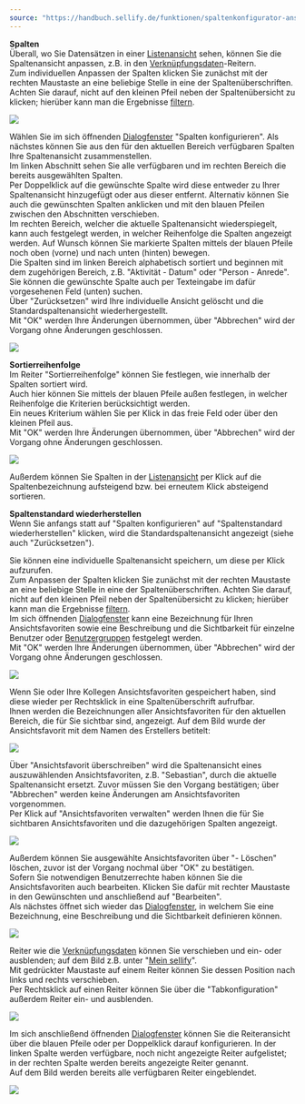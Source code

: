 ```yaml
---
source: "https://handbuch.sellify.de/funktionen/spaltenkonfigurator-ansichtsfavoriten-und-tabkonfigurator/"
---
```

**Spalten**  
Überall, wo Sie Datensätzen in einer [Listenansicht](https://handbuch.sellify.de/allgemein/benutzeroberfl%C3%A4che/ "Begriffe aus sellify, Aufbau von sellify") sehen, können Sie die Spaltenansicht anpassen, z.B. in den [Verknüpfungsdaten](https://handbuch.sellify.de/allgemein/benutzeroberfl%C3%A4che/ "Begriffe aus sellify, Aufbau von sellify")\-Reitern.  
Zum individuellen Anpassen der Spalten klicken Sie zunächst mit der rechten Maustaste an eine beliebige Stelle in eine der Spaltenüberschriften. Achten Sie darauf, nicht auf den kleinen Pfeil neben der Spaltenübersicht zu klicken; hierüber kann man die Ergebnisse [filtern](https://handbuch.sellify.de/funktionen/spaltenergebnisse-filtern/ "Spaltenergebnisse filtern").

![](https://image.jimcdn.com/app/cms/image/transf/dimension=690x10000:format=jpg/path/s42eb4d670de94a65/image/i8852c0cc0e0f2ea0/version/1614093522/image.jpg)

Wählen Sie im sich öffnenden [Dialogfenster](https://handbuch.sellify.de/allgemein/benutzeroberfl%C3%A4che/ "Begriffe aus sellify, Aufbau von sellify") "Spalten konfigurieren". Als nächstes können Sie aus den für den aktuellen Bereich verfügbaren Spalten Ihre Spaltenansicht zusammenstellen.  
Im linken Abschnitt sehen Sie alle verfügbaren und im rechten Bereich die bereits ausgewählten Spalten.  
Per Doppelklick auf die gewünschte Spalte wird diese entweder zu Ihrer Spaltenansicht hinzugefügt oder aus dieser entfernt. Alternativ können Sie auch die gewünschten Spalten anklicken und mit den blauen Pfeilen zwischen den Abschnitten verschieben.  
Im rechten Bereich, welcher die aktuelle Spaltenansicht wiederspiegelt, kann auch festgelegt werden, in welcher Reihenfolge die Spalten angezeigt werden. Auf Wunsch können Sie markierte Spalten mittels der blauen Pfeile noch oben (vorne) und nach unten (hinten) bewegen.  
Die Spalten sind im linken Bereich alphabetisch sortiert und beginnen mit dem zugehörigen Bereich, z.B. "Aktivität - Datum" oder "Person - Anrede".  
Sie können die gewünschte Spalte auch per Texteingabe im dafür vorgesehenen Feld (unten) suchen.  
Über "Zurücksetzen" wird Ihre individuelle Ansicht gelöscht und die Standardspaltenansicht wiederhergestellt.  
Mit "OK" werden Ihre Änderungen übernommen, über "Abbrechen" wird der Vorgang ohne Änderungen geschlossen.

![](https://image.jimcdn.com/app/cms/image/transf/dimension=690x10000:format=jpg/path/s42eb4d670de94a65/image/if52854c5b7222600/version/1614093525/image.jpg)

**Sortierreihenfolge**  
Im Reiter "Sortierreihenfolge" können Sie festlegen, wie innerhalb der Spalten sortiert wird.  
Auch hier können Sie mittels der blauen Pfeile außen festlegen, in welcher Reihenfolge die Kriterien berücksichtigt werden.  
Ein neues Kriterium wählen Sie per Klick in das freie Feld oder über den kleinen Pfeil aus.  
Mit "OK" werden Ihre Änderungen übernommen, über "Abbrechen" wird der Vorgang ohne Änderungen geschlossen.

![](https://image.jimcdn.com/app/cms/image/transf/dimension=690x10000:format=jpg/path/s42eb4d670de94a65/image/i606c7bcaa2d938f9/version/1614093529/image.jpg)

Außerdem können Sie Spalten in der [Listenansicht](https://handbuch.sellify.de/allgemein/benutzeroberfl%C3%A4che/ "Begriffe aus sellify, Aufbau von sellify") per Klick auf die Spaltenbezeichnung aufsteigend bzw. bei erneutem Klick absteigend sortieren.

**Spaltenstandard wiederherstellen**  
Wenn Sie anfangs statt auf "Spalten konfigurieren" auf "Spaltenstandard wiederherstellen" klicken, wird die Standardspaltenansicht angezeigt (siehe auch "Zurücksetzen").

Sie können eine individuelle Spaltenansicht speichern, um diese per Klick aufzurufen.  
Zum Anpassen der Spalten klicken Sie zunächst mit der rechten Maustaste an eine beliebige Stelle in eine der Spaltenüberschriften. Achten Sie darauf, nicht auf den kleinen Pfeil neben der Spaltenübersicht zu klicken; hierüber kann man die Ergebnisse [filtern](https://handbuch.sellify.de/funktionen/spaltenergebnisse-filtern/ "Spaltenergebnisse filtern").  
Im sich öffnenden [Dialogfenster](https://handbuch.sellify.de/allgemein/benutzeroberfl%C3%A4che/ "Begriffe aus sellify, Aufbau von sellify") kann eine Bezeichnung für Ihren Ansichtsfavoriten sowie eine Beschreibung und die Sichtbarkeit für einzelne Benutzer oder [Benutzergruppen](https://handbuch.sellify.de/funktionen/kalenderansichten-anpassen/ "Kalenderansichten anpassen") festgelegt werden.  
Mit "OK" werden Ihre Änderungen übernommen, über "Abbrechen" wird der Vorgang ohne Änderungen geschlossen.

![](https://image.jimcdn.com/app/cms/image/transf/dimension=551x10000:format=jpg/path/s42eb4d670de94a65/image/i4b54cb1aede1184d/version/1609931368/image.jpg)

Wenn Sie oder Ihre Kollegen Ansichtsfavoriten gespeichert haben, sind diese wieder per Rechtsklick in eine Spaltenüberschrift aufrufbar.  
Ihnen werden die Bezeichnungen aller Ansichtsfavoriten für den aktuellen Bereich, die für Sie sichtbar sind, angezeigt. Auf dem Bild wurde der Ansichtsfavorit mit dem Namen des Erstellers betitelt:

![](https://image.jimcdn.com/app/cms/image/transf/dimension=264x10000:format=jpg/path/s42eb4d670de94a65/image/i69db00fad029829e/version/1609931516/image.jpg)

Über "Ansichtsfavorit überschreiben" wird die Spaltenansicht eines auszuwählenden Ansichtsfavoriten, z.B. "Sebastian", durch die aktuelle Spaltenansicht ersetzt. Zuvor müssen Sie den Vorgang bestätigen; über "Abbrechen" werden keine Änderungen am Ansichtsfavoriten vorgenommen.  
Per Klick auf "Ansichtsfavoriten verwalten" werden Ihnen die für Sie sichtbaren Ansichtsfavoriten und die dazugehörigen Spalten angezeigt.

![](https://image.jimcdn.com/app/cms/image/transf/dimension=552x10000:format=jpg/path/s42eb4d670de94a65/image/i5b1ee1961457e5e3/version/1609931671/image.jpg)

Außerdem können Sie ausgewählte Ansichtsfavoriten über "- Löschen" löschen, zuvor ist der Vorgang nochmal über "OK" zu bestätigen.  
Sofern Sie notwendigen Benutzerrechte haben können Sie die Ansichtsfavoriten auch bearbeiten. Klicken Sie dafür mit rechter Maustaste in den Gewünschten und anschließend auf "Bearbeiten".  
Als nächstes öffnet sich wieder das [Dialogfenster](https://handbuch.sellify.de/allgemein/benutzeroberfl%C3%A4che/ "Begriffe aus sellify, Aufbau von sellify"), in welchem Sie eine Bezeichnung, eine Beschreibung und die Sichtbarkeit definieren können.

![](https://image.jimcdn.com/app/cms/image/transf/dimension=551x10000:format=jpg/path/s42eb4d670de94a65/image/ifc8b6335cfb373bd/version/1609931769/image.jpg)

Reiter wie die [Verknüpfungsdaten](https://handbuch.sellify.de/allgemein/benutzeroberfl%C3%A4che/ "Begriffe aus sellify, Aufbau von sellify") können Sie verschieben und ein- oder ausblenden; auf dem Bild z.B. unter "[Mein sellify](https://handbuch.sellify.de/aufbau/dashboard/ "Mein sellify")".  
Mit gedrückter Maustaste auf einem Reiter können Sie dessen Position nach links und rechts verschieben.  
Per Rechtsklick auf einen Reiter können Sie über die "Tabkonfiguration" außerdem Reiter ein- und ausblenden.

![](https://image.jimcdn.com/app/cms/image/transf/dimension=690x10000:format=jpg/path/s42eb4d670de94a65/image/i29c48aee56dfd475/version/1614093550/image.jpg)

Im sich anschließend öffnenden [Dialogfenster](https://handbuch.sellify.de/allgemein/benutzeroberfl%C3%A4che/ "Begriffe aus sellify, Aufbau von sellify") können Sie die Reiteransicht über die blauen Pfeile oder per Doppelklick darauf konfigurieren. In der linken Spalte werden verfügbare, noch nicht angezeigte Reiter aufgelistet; in der rechten Spalte werden bereits angezeigte Reiter genannt.  
Auf dem Bild werden bereits alle verfügbaren Reiter eingeblendet.

![](https://image.jimcdn.com/app/cms/image/transf/dimension=612x10000:format=jpg/path/s42eb4d670de94a65/image/i76f075ed03f37fa5/version/1609933951/image.jpg)